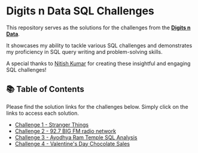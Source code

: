 # Digits n Data SQL Challenges

This repository serves as the solutions for the challenges from the **[Digits n Data](https://www.linkedin.com/company/digits-n-data/)**. 

It showcases my ability to tackle various SQL challenges and demonstrates my proficiency in SQL query writing and problem-solving skills.

A special thanks to [Nitish Kumar](https://www.linkedin.com/in/nitish-kumar-516aba28b/) for creating these insightful and engaging SQL challenges!

## 📚 Table of Contents

Please find the solution links for the challenges below. Simply click on the links to access each solution.
- [Challenge 1 - Stranger Things](https://github.com/KomalGupta02/Digits-n-Data-SQL-Challenge/tree/main/Challenge%201%20-%20Stranger%20Things)
- [Challenge 2 - 92.7 BIG FM radio network](https://github.com/KomalGupta02/Digits-n-Data-SQL-Challenge/tree/main/Challenge%202%20-%2092.7%20BIG%20FM%20radio%20network)
- [Challenge 3 - Ayodhya Ram Temple SQL Analysis](https://github.com/KomalGupta02/Digits-n-Data-SQL-Challenge/tree/main/Challenge%203%20-%20Ayodhya%20Ram%20Temple%20SQL%20Analysis)
- [Challenge 4 - Valentine's Day Chocolate Sales](https://github.com/KomalGupta02/Digits-n-Data-SQL-Challenge/tree/main/Challenge%204%20-%20Valentine's%20Day%20Chocolate%20Sales)

